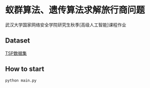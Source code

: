# 蚁群算法、遗传算法求解旅行商问题
武汉大学国家网络安全学院研究生秋季[高级人工智能]课程作业
## Dataset
[TSP数据集](http://comopt.ifi.uni-heidelberg.de/software/TSPLIB95/)
## How to start
```python
python main.py
```
